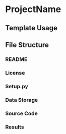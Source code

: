 # ProjectName

## Template Usage


## File Structure



### README

### License

### Setup.py

### Data Storage

### Source Code

### Results
